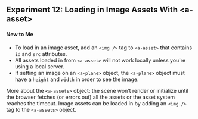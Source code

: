 ## Experiment 12: Loading in Image Assets With \<a-asset\>

#### New to Me
- To load in an image asset, add an `<img />` tag to `<a-asset>` that contains `id` and `src` attributes.
- All assets loaded in from `<a-asset>` will not work locally unless you're using a local server.
- If setting an image on an `<a-plane>` object, the `<a-plane>` object must have a `height` and `width` in order to see the image.

More about the `<a-assets>` object: the scene won’t render or initialize until the browser fetches (or errors out) all the assets or the asset system reaches the timeout. Image assets can be loaded in by adding an `<img />` tag to the `<a-assets>` object.